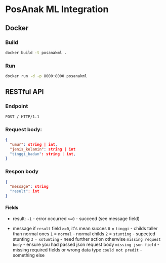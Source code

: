 # PosAnak ML Integration
## Docker
### Build
```bash
docker build -t posanakml .
```
### Run
```bash
docker run -d -p 8000:8000 posanakml
```

## RESTful API
### Endpoint
```
POST / HTTP/1.1
```
### Request body:
```json
{
  "umur": string | int,
  "jenis_kelamin": string | int
  "tinggi_badan": string | int,
}
```
### Respon body
```json
{
  "message": string
  "result": int
}
```
#### Fields
- result:
`-1` - error occurred
`>=0` - succeed (see message field)

- message
if `result` field `>=0`, it's mean succes
`0` = `tinggi` - childs taller than normal ones
`1` =  `normal` - normal childs 
`2` = `stunting` - supected stunting
`3` = `xstunting` - need further action
otherwise
`missing request body` - ensure you had passed json request body
`missing json field` - missing required fields or wrong data type
`could not predit` - something else
